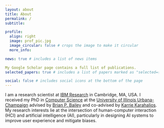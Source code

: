 ```yaml
---
layout: about
title: About
permalink: /
subtitle: 

profile:
  align: right
  image: prof_pic.jpg
  image_circular: false # crops the image to make it circular
  more_info: 

news: true # includes a list of news items

My Google Scholar page contains a full list of publications.
selected_papers: true # includes a list of papers marked as "selected={true}"

social: false # includes social icons at the bottom of the page
---
```


I am a research scientist at [IBM Research](https://mitibmwatsonailab.mit.edu/) in Cambridge, MA, USA. I received my PhD in [Computer Science](https://cs.illinois.edu/) at the [University of Illinois Urbana-Champaign](http://illinois.edu/) advised by [Brian P. Bailey](http://orchid.cs.illinois.edu/people/bailey/index.html) and co-advised by [Karrie Karahalios](https://cs.illinois.edu/about/people/faculty/kkarahal). My research interests lie at the intersection of human-computer interaction (HCI) and artificial intelligence (AI), particularly in designing AI systems to improve user experience and mitigate biases.


<!--
Write your biography here. Tell the world about yourself. Link to your favorite [subreddit](http://reddit.com). You can put a picture in, too. The code is already in, just name your picture `prof_pic.jpg` and put it in the `img/` folder.

Put your address / P.O. box / other info right below your picture. You can also disable any of these elements by editing `profile` property of the YAML header of your `_pages/about.md`. Edit `_bibliography/papers.bib` and Jekyll will render your [publications page](/al-folio/publications/) automatically.

Link to your social media connections, too. This theme is set up to use [Font Awesome icons](https://fontawesome.com/) and [Academicons](https://jpswalsh.github.io/academicons/), like the ones below. Add your Facebook, Twitter, LinkedIn, Google Scholar, or just disable all of them.
//-->
